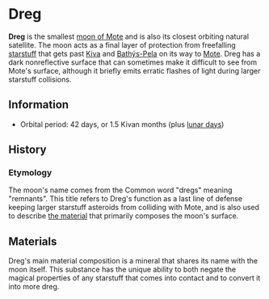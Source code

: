 # Dreg

**Dreg** is the smallest [moon of Mote](moons-of-mote.md) and is also its closest orbiting natural satellite. The moon acts as a final layer of protection from freefalling [starstuff](../../ch-5-mote-treasures/starstuff.md) that gets past [Kiva](kiva.md) and [Bathýs-Pela](bathys-pela.md) on its way to [Mote](../mote.md). Dreg has a dark nonreflective surface that can sometimes make it difficult to see from Mote's surface, although it briefly emits erratic flashes of light during larger starstuff collisions.

## Information

- Orbital period: 42 days, or 1.5 Kivan months (plus [lunar days](../../ch-3-stories-of-mote/timekeeping.md#lunar-day))

## History

### Etymology

The moon's name comes from the Common word "dregs" meaning "remnants". This title refers to Dreg's function as a last line of defense keeping larger starstuff asteroids from colliding with Mote, and is also used to describe [the material](../../ch-5-mote-treasures/dreg-ore.md) that primarily composes the moon's surface.

## Materials

Dreg's main material composition is a mineral that shares its name with the moon itself. This substance has the unique ability to both negate the magical properties of any starstuff that comes into contact and to convert it into more dreg.
